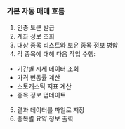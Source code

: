 ### 기본 자동 매매 흐름
1. 인증 토큰 발급
2. 계좌 정보 조회
3. 대상 종목 리스트와 보유 종목 정보 병합
4. 각 종목에 대해 다음 작업 수행:
- 기간별 시세 데이터 조회
- 가격 변동률 계산
- 스토캐스틱 지표 계산
- 종목 정보 업데이트
5. 결과 데이터를 파일로 저장
6. 종목별 요약 정보 출력

